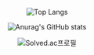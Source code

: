 <div align=center>

<!--
**zzz332choi/zzz332choi** is a ✨ _special_ ✨ repository because its `README.md` (this file) appears on your GitHub profile.

Here are some ideas to get you started:

- 🔭 I’m currently working on ...
- 🌱 I’m currently learning ...
- 👯 I’m looking to collaborate on ...
- 🤔 I’m looking for help with ...
- 💬 Ask me about ...
- 📫 How to reach me: ...
- 😄 Pronouns: ...
- ⚡ Fun fact: ...
-->

<!--
<img src="https://img.shields.io/badge/C-A8B9CC?style=flat-square&logo=C&logoColor=white"/> <img src="https://img.shields.io/badge/C++-00599C?style=flat-square&logo=cplusplus&logoColor=white"/> <img src="https://img.shields.io/badge/Python-3776AB?style=flat-square&logo=Python&logoColor=white"/>
-->

![Top Langs](https://github-readme-stats-roan-nu-97.vercel.app/api/top-langs/?username=zzz332choi&layout=compact&theme=swift) <p> </p>
![Anurag's GitHub stats](https://github-readme-stats-roan-nu-97.vercel.app/api?username=zzz332choi&show_icons=true&theme=swift)

![Solved.ac프로필](http://mazassumnida.wtf/api/v2/generate_badge?boj=choebbb)<p></p>


  </div>
